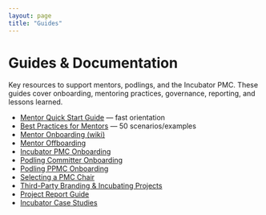 ```yaml
---
layout: page
title: "Guides"
---
```


# Guides & Documentation

Key resources to support mentors, podlings, and the Incubator PMC. These guides cover onboarding, mentoring practices, governance, reporting, and lessons learned.

- [Mentor Quick Start Guide](https://cwiki.apache.org/confluence/display/INCUBATOR/Incubator+Mentor+Quick+Start+Guide) — fast orientation  
- [Best Practices for Mentors](https://cwiki.apache.org/confluence/display/INCUBATOR/Best+Practices+for+Mentors) — 50 scenarios/examples  
- [Mentor Onboarding (wiki)](https://cwiki.apache.org/confluence/display/INCUBATOR/Mentor+Onboarding)  
- [Mentor Offboarding](https://cwiki.apache.org/confluence/display/INCUBATOR/Mentor+Offboarding)  
- [Incubator PMC Onboarding](https://cwiki.apache.org/confluence/display/INCUBATOR/Incubator+PMC+Onboarding)
- [Podling Committer Onboarding](https://cwiki.apache.org/confluence/display/INCUBATOR/Podling+Committer+Onboarding)  
- [Podling PPMC Onboarding](https://cwiki.apache.org/confluence/display/INCUBATOR/Podling+PPMC+Onboarding)
- [Selecting a PMC Chair](https://cwiki.apache.org/confluence/display/INCUBATOR/Selecting+a+PMC+Chair)  
- [Third-Party Branding & Incubating Projects](https://cwiki.apache.org/confluence/display/INCUBATOR/Third-Party+Branding+and++Incubating+Projects)  
- [Project Report Guide](https://cwiki.apache.org/confluence/display/TRAINING/ASF+Project+Reporting+Guidance)
- [Incubator Case Studies](https://cwiki.apache.org/confluence/display/INCUBATOR/Incubator+Case+Studies)

